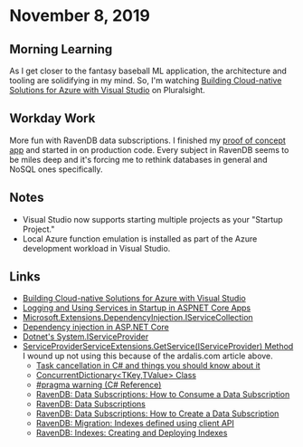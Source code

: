 # November 8, 2019

## Morning Learning

As I get closer to the fantasy baseball ML application, the architecture and tooling are solidifying in my mind. So, I'm watching [Building Cloud-native Solutions for Azure with Visual Studio](https://app.pluralsight.com/library/courses/building-cloud-native-solutions-azure-visual-studio/table-of-contents) on Pluralsight.

## Workday Work

More fun with RavenDB data subscriptions. I finished my [proof of concept app](https://github.com/jake-bladt/ravenDB-subscriptions-poc) and started in on production code. Every subject in RavenDB seems to be miles deep and it's forcing me to rethink databases in general and NoSQL ones specifically.

## Notes

* Visual Studio now supports starting multiple projects as your "Startup Project."
* Local Azure function emulation is installed as part of the Azure development workload in Visual Studio.

## Links

* [Building Cloud-native Solutions for Azure with Visual Studio](https://app.pluralsight.com/library/courses/building-cloud-native-solutions-azure-visual-studio/table-of-contents)
* [Logging and Using Services in Startup in ASPNET Core Apps](https://ardalis.com/logging-and-using-services-in-startup-in-aspnet-core-apps)
* [Microsoft.Extensions.DependencyInjection.IServiceCollection](https://docs.microsoft.com/en-us/dotnet/api/microsoft.extensions.dependencyinjection.iservicecollection?view=dotnet-plat-ext-3.0)
* [Dependency injection in ASP.NET Core](https://docs.microsoft.com/en-us/aspnet/core/fundamentals/dependency-injection?view=aspnetcore-3.0)
* [Dotnet's System.IServiceProvider](https://docs.microsoft.com/en-us/dotnet/api/system.iserviceprovider?view=netframework-4.8)
* [ServiceProviderServiceExtensions.GetService<T>(IServiceProvider) Method](https://docs.microsoft.com/en-us/dotnet/api/microsoft.extensions.dependencyinjection.serviceproviderserviceextensions.getservice?view=dotnet-plat-ext-3.0) I wound up not using this because of the ardalis.com article above.
  * [Task cancellation in C# and things you should know about it](https://binary-studio.com/2015/10/23/task-cancellation-in-c-and-things-you-should-know-about-it/)
  * [ConcurrentDictionary<TKey,TValue> Class](https://docs.microsoft.com/en-us/dotnet/api/system.collections.concurrent.concurrentdictionary-2?view=netframework-4.8)
  * [#pragma warning (C# Reference)](https://docs.microsoft.com/en-us/dotnet/csharp/language-reference/preprocessor-directives/preprocessor-pragma-warning)
  * [RavenDB: Data Subscriptions: How to Consume a Data Subscription](https://ravendb.net/docs/article-page/4.1/csharp/client-api/data-subscriptions/consumption/how-to-consume-data-subscription)
  * [RavenDB: Data Subscriptions](https://ravendb.net/docs/article-page/4.1/csharp/client-api%2Fdata-subscriptions%2Fwhat-are-data-subscriptions)
  * [RavenDB: Data Subscriptions: How to Create a Data Subscription](https://ravendb.net/docs/article-page/4.1/csharp/client-api/data-subscriptions/creation/how-to-create-data-subscription)
  * [RavenDB: Migration: Indexes defined using client API](https://ravendb.net/docs/article-page/4.1/csharp/migration/client-api/indexes)
  * [RavenDB: Indexes: Creating and Deploying Indexes](https://ravendb.net/docs/article-page/4.1/csharp/indexes/creating-and-deploying)

